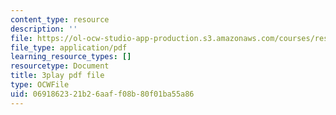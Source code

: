 ```yaml
---
content_type: resource
description: ''
file: https://ol-ocw-studio-app-production.s3.amazonaws.com/courses/res-18-006-calculus-revisited-single-variable-calculus-fall-2010/0691862321b26aaff08b80f01ba55a86_2f8CoFvB8uk.pdf
file_type: application/pdf
learning_resource_types: []
resourcetype: Document
title: 3play pdf file
type: OCWFile
uid: 06918623-21b2-6aaf-f08b-80f01ba55a86
---
```

